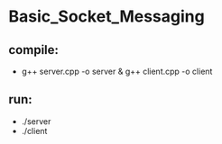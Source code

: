 # Basic_Socket_Messaging
## compile:
- g++ server.cpp -o server & g++ client.cpp -o client
## run:
- ./server
- ./client
